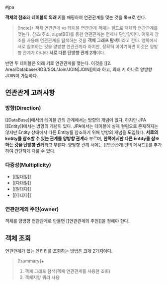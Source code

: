 #jpa 


**객체의 참조**와 **테이블의 외래 키**를 매핑하여 연관관계를 맺는 것을 목표로 한다.

> [!note]+ 객체 연관관계 vs 테이블 연관관계
> 객체는 필드로 객체와 연관관계를 맺는다. 참조(주소, a.getB())를 통한 연관관계는 언제나 단방향이다. 이렇게 참조를 사용해 연관관계를 탐색하는 것을 **객체 그래프 탐색**이라고 한다. 양쪽에서 서로 참조하는 것을 양방향 연관관계라 하지만, 정확히 이야기하면 이것은 양방향 관계가 아니라 **서로 다른 단방향 관계 2개**이다. 
>
반면 두 테이블은 외래 키로 연관관계를 맺는다. 이것을 [[2. Area/Database/RDB/SQL/Join/JOIN|JOIN]]이라 하고, 외래 키 하나로 양방향 JOIN이 가능하다.

## 연관관계 고려사항
### 방향(Direction)
[[DataBase]]에서의 테이블 간의 관계에서는 방향의 개념이 없다. 하지만 JPA [[Entity]]에서는 방향의 개념이 있다. JPA에서는 테이블에 실제 컬럼으로 존재하지는 않지만 Entity 상태에서 다른 Entity를 참조하기 위해 방향의 개념을 도입했다. **서로의 Entity를 참조할 수 있는 관계를 양방향 관계**라 부르며, **한쪽에서만 다른 Entity를 참조하는 것을 단방향 관계**라고 부른다. 양방향 관계 시에는 [[연관관계 편의 메서드]]를 추가하여 간단하게 다룰 수 있다.
### 다중성(Multiplicity)
+ [[일대일]]
+ [[다대일]]
+ [[일대다]]
+ [[다대다]]

### 연관관계의 주인(owner)
객체를 양방향 연관관계로 만들면 [[연관관계의 주인]]을 정해야 한다.

## 객체 조회
연관관계가 있는 엔티티를 조회하는 방법은 크게 2가지이다.

> [!summary]+ 
> 1. 객체 그래프 탐색(객체 연관관계를 사용한 조회)
> 2. 객체지향 쿼리 사용



